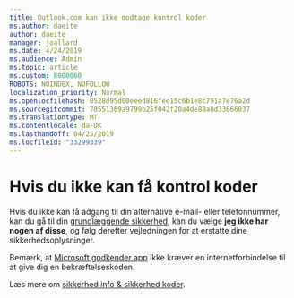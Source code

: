```yaml
---
title: Outlook.com kan ikke modtage kontrol koder
ms.author: daeite
author: daeite
manager: joallard
ms.date: 4/24/2019
ms.audience: Admin
ms.topic: article
ms.custom: 8000060
ROBOTS: NOINDEX, NOFOLLOW
localization_priority: Normal
ms.openlocfilehash: 0528d95d00eeed816fee15c6b1e8c791a7e76a2d
ms.sourcegitcommit: 70551369a9799b25f042f20a4de88a8d33666037
ms.translationtype: MT
ms.contentlocale: da-DK
ms.lasthandoff: 04/25/2019
ms.locfileid: "33299339"
---
```

# <a name="if-you-cant-get-verification-codes"></a>Hvis du ikke kan få kontrol koder

Hvis du ikke kan få adgang til din alternative e-mail- eller telefonnummer, kan du gå til din [grundlæggende sikkerhed](https://account.microsoft.com/security), kan du vælge **jeg ikke har nogen af disse**, og følg derefter vejledningen for at erstatte dine sikkerhedsoplysninger.

Bemærk, at [Microsoft godkender app](https://go.microsoft.com/fwlink/?linkid=2016117) ikke kræver en internetforbindelse til at give dig en bekræftelseskoden.

Læs mere om [sikkerhed info & sikkerhed koder](https://support.microsoft.com/help/12428/).